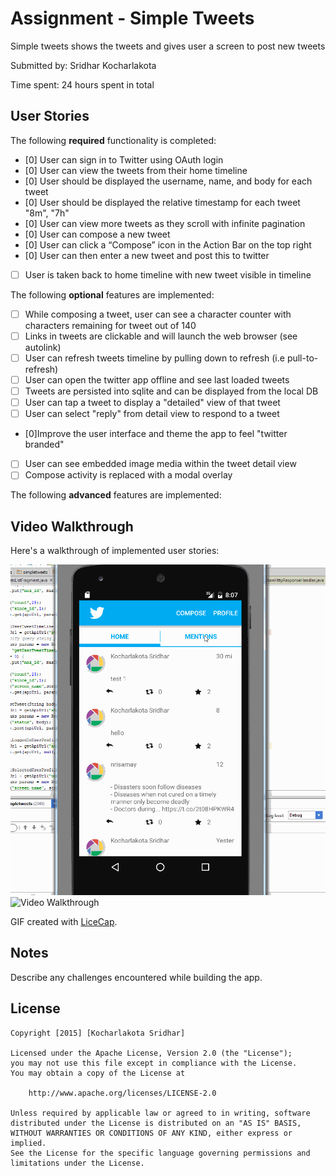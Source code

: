 # Assignment - Simple Tweets

Simple tweets shows the tweets and gives user a screen to post new tweets

Submitted by: Sridhar Kocharlakota

Time spent: 24 hours spent in total

## User Stories

The following **required** functionality is completed:

* [0] User can sign in to Twitter using OAuth login
* [0] User can view the tweets from their home timeline
* [0] User should be displayed the username, name, and body for each tweet
* [0] User should be displayed the relative timestamp for each tweet "8m", "7h"
* [0] User can view more tweets as they scroll with infinite pagination
* [0] User can compose a new tweet
* [0] User can click a “Compose” icon in the Action Bar on the top right
* [0] User can then enter a new tweet and post this to twitter
* [ ] User is taken back to home timeline with new tweet visible in timeline

The following **optional** features are implemented:

* [ ] While composing a tweet, user can see a character counter with characters remaining for tweet out of 140
* [ ] Links in tweets are clickable and will launch the web browser (see autolink)
* [ ] User can refresh tweets timeline by pulling down to refresh (i.e pull-to-refresh)
* [ ] User can open the twitter app offline and see last loaded tweets
* [ ] Tweets are persisted into sqlite and can be displayed from the local DB
* [ ] User can tap a tweet to display a "detailed" view of that tweet
* [ ] User can select "reply" from detail view to respond to a tweet
* [0]Improve the user interface and theme the app to feel "twitter branded"
* [ ] User can see embedded image media within the tweet detail view
* [ ] Compose activity is replaced with a modal overlay

The following **advanced** features are implemented:

## Video Walkthrough 

Here's a walkthrough of implemented user stories:

<img src= 'https://github.com/ksridhar3/SimpleTweets/blob/master/simpletweets_fragments.gif' alt='Video Walkthrough' />

<img src='https://github.com/ksridhar3/SimpleTweets/blob/master/simpletweets.gif' alt='Video Walkthrough' />

GIF created with [LiceCap](http://www.cockos.com/licecap/).

## Notes

Describe any challenges encountered while building the app.

## License

    Copyright [2015] [Kocharlakota Sridhar]

    Licensed under the Apache License, Version 2.0 (the "License");
    you may not use this file except in compliance with the License.
    You may obtain a copy of the License at

        http://www.apache.org/licenses/LICENSE-2.0

    Unless required by applicable law or agreed to in writing, software
    distributed under the License is distributed on an "AS IS" BASIS,
    WITHOUT WARRANTIES OR CONDITIONS OF ANY KIND, either express or implied.
    See the License for the specific language governing permissions and
    limitations under the License.
